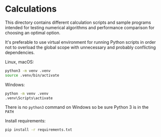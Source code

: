 # Calculations

This directory contains different calculation scripts and sample programs intended for testing numerical algorithms and performance comparison for choosing an optimal option.

It's preferable to use virtual environment for running Python scripts in order not to overload the global scope with unnecessary and probably conflicting dependencies.

Linux, macOS:

```bash
python3 -m venv .venv
source .venv/bin/activate
```

Windows:

```bash
python -m venv .venv
.venv\Scripts\activate
```

There is no `python3` command on Windows so be sure Python 3 is in the `PATH`

Install requirements:

```bash
pip install -r requirements.txt
```
